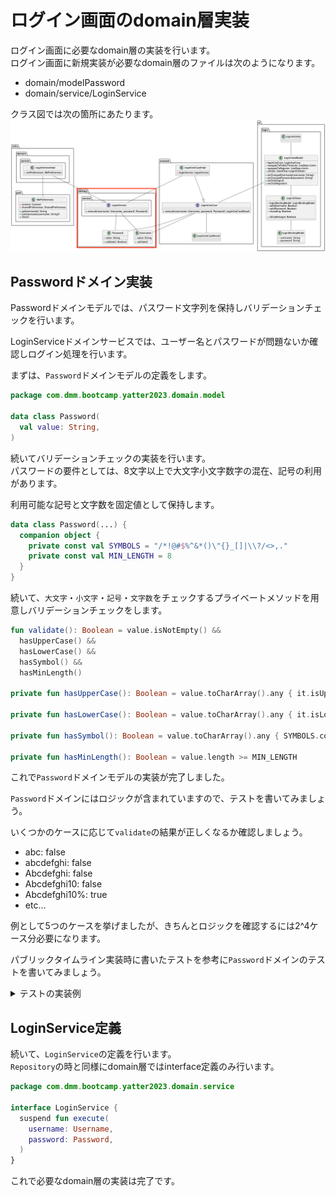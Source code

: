 # ログイン画面のdomain層実装
ログイン画面に必要なdomain層の実装を行います。  
ログイン画面に新規実装が必要なdomain層のファイルは次のようになります。  

- domain/modelPassword
- domain/service/LoginService

クラス図では次の箇所にあたります。  
![login_class_domain](../image/3/login_class_domain.png)

## Passwordドメイン実装

Passwordドメインモデルでは、パスワード文字列を保持しバリデーションチェックを行います。  

LoginServiceドメインサービスでは、ユーザー名とパスワードが問題ないか確認しログイン処理を行います。  

まずは、`Password`ドメインモデルの定義をします。  

```Kotlin
package com.dmm.bootcamp.yatter2023.domain.model

data class Password(
  val value: String,
)
```

続いてバリデーションチェックの実装を行います。  
パスワードの要件としては、8文字以上で大文字小文字数字の混在、記号の利用があります。  

利用可能な記号と文字数を固定値として保持します。  

```Kotlin
data class Password(...) {
  companion object {
    private const val SYMBOLS = "/*!@#$%^&*()\"{}_[]|\\?/<>,."
    private const val MIN_LENGTH = 8
  }
}
```

続いて、`大文字`・`小文字`・`記号`・`文字数`をチェックするプライベートメソッドを用意しバリデーションチェックをします。  

```Kotlin
fun validate(): Boolean = value.isNotEmpty() &&
  hasUpperCase() &&
  hasLowerCase() &&
  hasSymbol() &&
  hasMinLength()

private fun hasUpperCase(): Boolean = value.toCharArray().any { it.isUpperCase() }

private fun hasLowerCase(): Boolean = value.toCharArray().any { it.isLowerCase() }

private fun hasSymbol(): Boolean = value.toCharArray().any { SYMBOLS.contains(it) }

private fun hasMinLength(): Boolean = value.length >= MIN_LENGTH
```

これで`Password`ドメインモデルの実装が完了しました。  

`Password`ドメインにはロジックが含まれていますので、テストを書いてみましょう。  

いくつかのケースに応じて`validate`の結果が正しくなるか確認しましょう。  

- abc: false
- abcdefghi: false
- Abcdefghi: false
- Abcdefghi10: false
- Abcdefghi10%: true
- etc...

例として5つのケースを挙げましたが、きちんとロジックを確認するには2^4ケース分必要になります。  

パブリックタイムライン実装時に書いたテストを参考に`Password`ドメインのテストを書いてみましょう。  

<details>
<summary>テストの実装例</summary>

```Kotlin
class PasswordSpec {
  @Test
  fun checkValidate() = runTest {
    val testCase = listOf(
      "abc" to false,
      "abcdefghi" to false,
      "Abcdefghi" to false,
      "Abcdefghi10" to false,
      "Abcdefghi10%" to true,
    )

    testCase.forEach {
      assertThat(Password(it.first).validate()).isEqualTo(it.second)
    }
  }
}
```
</details>


## LoginService定義

続いて、`LoginService`の定義を行います。  
`Repository`の時と同様にdomain層ではinterface定義のみ行います。  

```Kotlin
package com.dmm.bootcamp.yatter2023.domain.service

interface LoginService {
  suspend fun execute(
    username: Username,
    password: Password,
  )
}
```

これで必要なdomain層の実装は完了です。  
